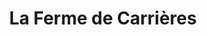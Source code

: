 ---
title: "La Ferme de Carrières"
url: /carrieres-sous-poissy/la-ferme-de-carrieres/
shop: Lebensmittel
---